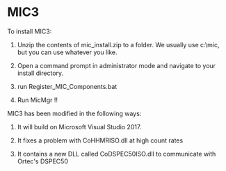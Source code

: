 # MIC3

To install MIC3:

1. Unzip the contents of mic_install.zip to a folder. We usually use c:\mic, but you can use whatever you like.

2. Open a command prompt in administrator mode and navigate to your install directory.

3. run Register_MIC_Components.bat

5. Run MicMgr !!

MIC3 has been modified in the following ways:

1. It will build on Microsoft Visual Studio 2017.

2. It fixes a problem with CoHHMRISO.dll at high count rates

3. It contains a new DLL called CoDSPEC50ISO.dll to communicate with Ortec's DSPEC50
